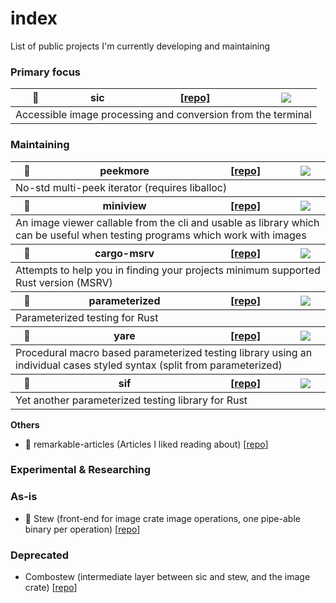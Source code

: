 <!-- This index is mainly for me <3 -->
# index
List of public projects I'm currently developing and maintaining

### Primary focus

<table><thead><tr>
  <th>🦜</th>
  <th>sic</th>
  <th> <a href="https://github.com/foresterre/sic">[repo]</a> </th>
  <th> <img src="https://img.shields.io/github/last-commit/foresterre/sic?logo=rust&style=flat-square"/> </th>
</tr></thead><tbody><tr>
  <td colspan=4>Accessible image processing and conversion from the terminal</td>
</tr></tbody></table>

### Maintaining

<table><thead><tr>
  <th>👀</th>
  <th>peekmore</th>
  <th> <a href="https://github.com/foresterre/peekmore">[repo]</a> </th>
  <th> <img src="https://img.shields.io/github/last-commit/foresterre/peekmore?logo=rust&style=flat-square"/> </th>
</tr></thead><tbody><tr>
  <td colspan=4>No-std multi-peek iterator (requires liballoc) </td>
</tr></tbody>

<thead><tr>
  <th>🏮</th>
  <th>miniview</th>
  <th> <a href="https://github.com/foresterre/miniview">[repo]</a> </th>
  <th> <img src="https://img.shields.io/github/last-commit/foresterre/miniview?logo=rust&style=flat-square"/> </th>
</tr></thead><tbody><tr>
  <td colspan=4>An image viewer callable from the cli and usable as library which can be useful when testing programs which work with images</td>
</tr></tbody>


<thead><tr>
  <th>🦀</th>
  <th>cargo-msrv</th>
  <th> <a href="https://github.com/foresterre/cargo-msrv">[repo]</a> </th>
  <th> <img src="https://img.shields.io/github/last-commit/foresterre/cargo-msrv?logo=rust&style=flat-square"/> </th>
</tr></thead><tbody><tr>
  <td colspan=4>Attempts to help you in finding your projects minimum supported Rust version (MSRV)</td>
</tr></tbody>


<thead><tr>
  <th>🐑</th>
  <th>parameterized</th>
  <th> <a href="https://github.com/foresterre/parameterized">[repo]</a> </th>
  <th> <img src="https://img.shields.io/github/last-commit/foresterre/parameterized?logo=rust&style=flat-square"/> </th>
</tr></thead><tbody><tr>
  <td colspan=4>Parameterized testing for Rust</td>
</tr></tbody>

<thead><tr>
  <th>🛶</th>
  <th>yare</th>
  <th> <a href="https://github.com/foresterre/yare">[repo]</a> </th>
  <th> <img src="https://img.shields.io/github/last-commit/foresterre/yare?logo=rust&style=flat-square"/> </th>
</tr></thead><tbody><tr>
  <td colspan=4>Procedural macro based parameterized testing library using an individual cases styled syntax (split from parameterized)</td>
</tr></tbody>

<thead><tr>
  <th>🐺</th>
  <th>sif</th>
  <th> <a href="https://github.com/foresterre/sif">[repo]</a> </th>
  <th> <img src="https://img.shields.io/github/last-commit/foresterre/sif?logo=rust&style=flat-square"/> </th>
</tr></thead><tbody><tr>
  <td colspan=4>Yet another parameterized testing library for Rust</td>
</tr></tbody></table>

**Others**

* 📖 remarkable-articles (Articles I liked reading about) [[repo](https://github.com/foresterre/remarkable-articles)]


### Experimental & Researching

<!-- not public yet
<table><thead><tr>
  <th>🐦</th>
  <th>starling</th>
  <th> <a href="https://github.com/foresterre/starling">[repo]</a> </th>
  <th> <img src="https://img.shields.io/github/last-commit/foresterre/starling?logo=rust&style=flat-square"/> </th>
</tr></thead><tbody><tr>
  <td colspan=3>a Wren implementation</td>
  <td>status: slowly developing</td>
</tr></tbody></table>

-->

### As-is

* 🍲 Stew (front-end for image crate image operations, one pipe-able binary per operation) [[repo](https://github.com/foresterre/stew)]

### Deprecated

* Combostew (intermediate layer between sic and stew, and the image crate) [[repo](https://github.com/foresterre/combostew)]



<!-- maintenance status inspirational naming: https://doc.rust-lang.org/cargo/reference/manifest.html#the-badges-section 
actively-developed => developing
... => intent to develop actively next
passively-maintained => maintaining
experimental
as-is
deprecated

-->
